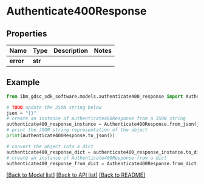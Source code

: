 # Authenticate400Response


## Properties

Name | Type | Description | Notes
------------ | ------------- | ------------- | -------------
**error** | **str** |  | 

## Example

```python
from ibm_gdsc_sdk_software.models.authenticate400_response import Authenticate400Response

# TODO update the JSON string below
json = "{}"
# create an instance of Authenticate400Response from a JSON string
authenticate400_response_instance = Authenticate400Response.from_json(json)
# print the JSON string representation of the object
print(Authenticate400Response.to_json())

# convert the object into a dict
authenticate400_response_dict = authenticate400_response_instance.to_dict()
# create an instance of Authenticate400Response from a dict
authenticate400_response_from_dict = Authenticate400Response.from_dict(authenticate400_response_dict)
```
[[Back to Model list]](../README.md#documentation-for-models) [[Back to API list]](../README.md#documentation-for-api-endpoints) [[Back to README]](../README.md)


